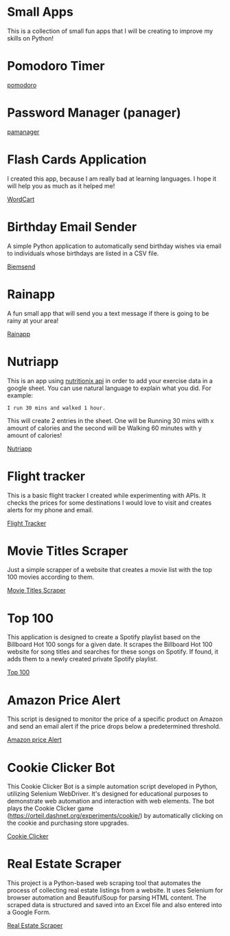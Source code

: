 <h1> Small Apps </h1>

This is a collection of small fun apps that I will be creating to improve my skills on Python!

# Pomodoro Timer 
[pomodoro](/pomodoro/Readme.md)

# Password Manager (panager)

[pamanager](/panager/Readme.md)

# Flash Cards Application 

I created this app, because I am really bad at learning languages. I hope it will help you as much as it helped me!

[WordCart](/wordcard/README.MD)

# Birthday Email Sender

A simple Python application to automatically send birthday wishes via email to individuals whose birthdays are listed in a CSV file.

[Biemsend](/birthday_app/README.MD)


# Rainapp

A fun small app that will send you a text message if there is going to be rainy at your area!

[Rainapp](/rainapp/README.MD)

# Nutriapp

This is an app using [nutritionix api](https://www.nutritionix.com/business/api) in order to add your exercise data in a google sheet. You can use natural language to explain what you did.
For example:

`I run 30 mins and walked 1 hour.`

This will create 2 entries in the sheet. One will be Running 30 mins with x amount of calories and the second will be Walking 60 minutes with y amount of calories!

[Nutriapp](/nutriapp/README.MD)

# Flight tracker

This is a basic flight tracker I created while experimenting with APIs. It checks the prices for some destinations I would love to visit and creates alerts for my phone and email.

[Flight Tracker](/flight_tracker/readme.md)

# Movie Titles Scraper

Just a simple scrapper of a website that creates a movie list with the top 100 movies according to them.

[Movie Titles Scraper](/movies_scrapper/readme.md)

# Top 100

This application is designed to create a Spotify playlist based on the Billboard Hot 100 songs for a given date. It scrapes the Billboard Hot 100 website for song titles and searches for these songs on Spotify. If found, it adds them to a newly created private Spotify playlist.

[Top 100](/spotify_top_100/top_100.py)


# Amazon Price Alert

This script is designed to monitor the price of a specific product on Amazon and send an email alert if the price drops below a predetermined threshold.

[Amazon price Alert](/price_checker/readme.md)

# Cookie Clicker Bot

This Cookie Clicker Bot is a simple automation script developed in Python, utilizing Selenium WebDriver. It's designed for educational purposes to demonstrate web automation and interaction with web elements. The bot plays the Cookie Clicker game (https://orteil.dashnet.org/experiments/cookie/) by automatically clicking on the cookie and purchasing store upgrades.

[Cookie Clicker](/cookie_clicker/readme.md)


# Real Estate Scraper

This project is a Python-based web scraping tool that automates the process of collecting real estate listings from a website. It uses Selenium for browser automation and BeautifulSoup for parsing HTML content. The scraped data is structured and saved into an Excel file and also entered into a Google Form.

[Real Estate Scraper](/Real_Estate_scraper/readme.md)
